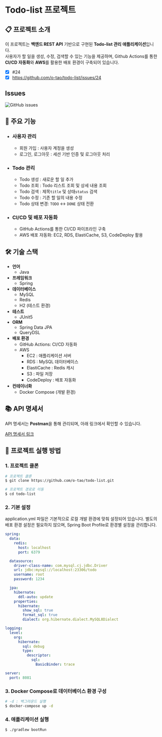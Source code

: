 # Todo-list 프로젝트

## 📋 프로젝트 소개

이 프로젝트는 **백엔드 REST API** 기반으로 구현된 **Todo-list 관리 애플리케이션**입니다.   
사용자가 할 일을 생성, 수정, 검색할 수 있는 기능을 제공하며, Github Actions를 통한 **CI/CD 자동화**와 **AWS**를 활용한 배포 환경이 구축되어 있습니다.

- [x] #24
- [x] https://github.com/o-tao/todo-list/issues/24

## Issues

![GitHub issues](https://img.shields.io/github/issues/o-tao/todo-list)

## 📌 주요 기능

- ### 사용자 관리
    - 회원 가입 : 사용자 계정을 생성
    - 로그인, 로그아웃 : 세션 기반 인증 및 로그아웃 처리

- ### Todo 관리
    - Todo 생성 : 새로운 할 일 추가
    - Todo 조회 : Todo 리스트 조회 및 상세 내용 조회
    - Todo 검색 : 제목`title` 및 상태`status` 검색
    - Todo 수정 : 기존 할 일의 내용 수정
    - Todo 상태 변경: `TODO` ↔ `DONE` 상태 전환

- ### CI/CD 및 배포 자동화
    - GitHub Actions를 통한 CI/CD 파이프라인 구축
    - AWS 배포 자동화: EC2, RDS, ElastiCache, S3, CodeDeploy 활용

## 🛠️ 기술 스택

- **언어**
    - Java
- **프레임워크**
    - Spring
- **데이터베이스**
    - MySQL
    - Redis
    - H2 (테스트 환경)
- **테스트**
    - JUnit5
- **ORM**
    - Spring Data JPA
    - QueryDSL
- **배포 환경**
    - GitHub Actions: CI/CD 자동화
    - AWS
        - EC2 : 애플리케이션 서버
        - RDS : MySQL 데이터베이스
        - ElastiCache : Redis 캐시
        - S3 : 파일 저장
        - CodeDeploy : 배포 자동화
- **컨테이너화**
    - Docker Compose (개발 환경)

## 📚 API 명세서

API 명세서는 **Postman**을 통해 관리되며, 아래 링크에서 확인할 수 있습니다.

[API 명세서 링크](https://documenter.getpostman.com/view/38357139/2sAYBSktrc)

## 🚀 프로젝트 실행 방법

### 1. 프로젝트 클론

```bash
# 프로젝트 클론
$ git clone https://github.com/o-tao/todo-list.git

# 프로젝트 경로로 이동
$ cd todo-list
```

### 2. 기본 설정

application.yml 파일은 기본적으로 로컬 개발 환경에 맞춰 설정되어 있습니다. 별도의 배포 환경 설정은 필요하지 않으며, Spring Boot Profile로 환경별 설정을 관리합니다.

```yaml
spring:
  data:
    redis:
      host: localhost
      port: 6379

  datasource:
    driver-class-name: com.mysql.cj.jdbc.Driver
    url: jdbc:mysql://localhost:23306/todo
    username: root
    password: 1234

  jpa:
    hibernate:
      ddl-auto: update
    properties:
      hibernate:
        show_sql: true
        format_sql: true
        dialect: org.hibernate.dialect.MySQL8Dialect

logging:
  level:
    org:
      hibernate:
        sql: debug
        type:
          descriptor:
            sql:
              BasicBinder: trace

server:
  port: 8081

```

### 3. Docker Compose로 데이터베이스 환경 구성

```bash
# -d : 백그라운드 실행
$ docker-compose up -d
```

### 4. 애플리케이션 실행

```bash
$ ./gradlew bootRun
```
